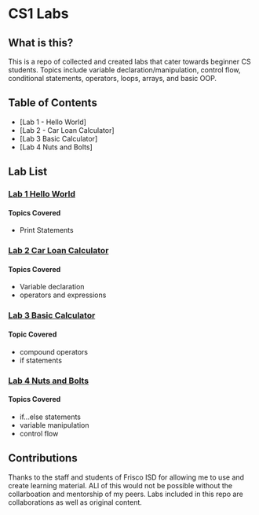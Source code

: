 # CS1 Labs

## What is this?
This is a repo of collected and created labs that cater towards beginner CS students. Topics include variable declaration/manipulation, control flow, conditional statements, operators, loops, arrays, and basic OOP.

## Table of Contents
- [Lab 1 - Hello World]
- [Lab 2 - Car Loan Calculator]
- [Lab 3 Basic Calculator]
- [Lab 4 Nuts and Bolts]

## Lab List

### [Lab 1 Hello World](https://github.com/clarktr1/CS1_Java_Labs/blob/main/HelloWorld.md)
#### Topics Covered
- Print Statements


### [Lab 2 Car Loan Calculator](https://github.com/clarktr1/CS1_Java_Labs/blob/main/CarLoan.md)
#### Topics Covered
- Variable declaration
- operators and expressions

### [Lab 3 Basic Calculator](https://github.com/clarktr1/CS1_Java_Labs/blob/main/CalculatorBasic.md)
#### Topic Covered
- compound operators
- if statements

### [Lab 4 Nuts and Bolts](https://github.com/clarktr1/CS1_Java_Labs/blob/main/NutsAndBolts.md)
#### Topics Covered
- if...else statements
- variable manipulation
- control flow

## Contributions
Thanks to the staff and students of Frisco ISD for allowing me to use and create learning material. ALl of this would not be possible without the collarboation and mentorship of my peers. Labs included in this repo are collaborations as well as original content. 
